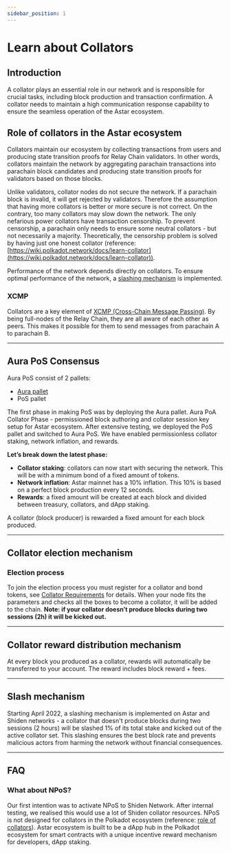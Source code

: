 ```yaml
---
sidebar_position: 1
---
```


# Learn about Collators

## Introduction

A collator plays an essential role in our network and is responsible for crucial tasks, including block production and transaction confirmation. A collator needs to maintain a high communication response capability to ensure the seamless operation of the Astar ecosystem.

## Role of collators in the Astar ecosystem

Collators maintain our ecosystem by collecting transactions from users and producing state transition proofs for Relay Chain validators. In other words, collators maintain the network by aggregating parachain transactions into parachain block candidates and producing state transition proofs for validators based on those blocks.

Unlike validators, collator nodes do not secure the network. If a parachain block is invalid, it will get rejected by validators. Therefore the assumption that having more collators is better or more secure is not correct. On the contrary, too many collators may slow down the network. The only nefarious power collators have transaction censorship. To prevent censorship, a parachain only needs to ensure some neutral collators - but not necessarily a majority. Theoretically, the censorship problem is solved by having just one honest collator (reference: [https://wiki.polkadot.network/docs/learn-collator](https://wiki.polkadot.network/docs/learn-collator)).

Performance of the network depends directly on collators. To ensure optimal performance of the network, a [slashing mechanism](/docs/build/nodes/collator/learn.md#slash-mechanism) is implemented.

### XCMP

Collators are a key element of [XCMP (Cross-Chain Message Passing)](https://wiki.polkadot.network/docs/learn-crosschain). By being full-nodes of the Relay Chain, they are all aware of each other as peers. This makes it possible for them to send messages from parachain A to parachain B.

---

## Aura PoS Consensus

Aura PoS consist of 2 pallets:

- [Aura pallet](https://crates.parity.io/pallet_aura/index.html)
- PoS pallet

The first phase in making PoS was by deploying the Aura pallet. Aura PoA Collator Phase - permissioned block authoring and collator session key setup for Astar ecosystem. After extensive testing, we deployed the PoS pallet and switched to Aura PoS. We have enabled permissionless collator staking, network inflation, and rewards.

**Let’s break down the latest phase:**

- **Collator staking**: collators can now start with securing the network. This will be with a minimum bond of a fixed amount of tokens.
- **Network inflation**: Astar mainnet has a 10% inflation. This 10% is based on a perfect block production every 12 seconds.
- **Rewards**: a fixed amount will be created at each block and divided between treasury, collators, and dApp staking.

A collator (block producer) is rewarded a fixed amount for each block produced.

---

## Collator election mechanism
### Election process
To join the election process you must register for a collator and bond tokens, see [Collator Requirements](https://docs.astar.network/docs/nodes/collator/requirements) for details. When your node fits the parameters and checks all the boxes to become a collator, it will be added to the chain. **Note: if your collator doesn’t produce blocks during two sessions (2h) it will be kicked out.**

---

## Collator reward distribution mechanism
At every block you produced as a collator, rewards will automatically be transferred to your account. The reward includes block reward + fees.

---

## Slash mechanism
Starting April 2022, a slashing mechanism is implemented on Astar and Shiden networks - a collator that doesn't produce blocks during two sessions (2 hours) will be slashed 1% of its total stake and kicked out of the active collator set.
This slashing ensures the best block rate and prevents malicious actors from harming the network without financial consequences.

---

## FAQ
### What about NPoS?
Our first intention was to activate NPoS to Shiden Network. After internal testing, we realised this would use a lot of Shiden collator resources. NPoS is not designed for collators in the Polkadot ecosystem (reference: [role of collators](/docs/nodes/collator/learn#role-of-collators-in-the-astar-ecosystem)). Astar ecosystem is built to be a dApp hub in the Polkadot ecosystem for smart contracts with a unique incentive reward mechanism for developers, dApp staking. 
